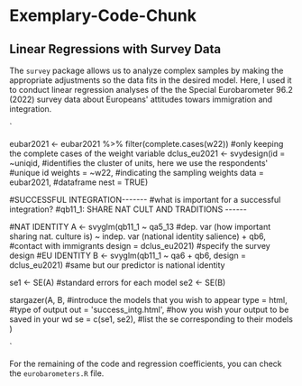# Exemplary-Code-Chunk
## Linear Regressions with Survey Data

The `survey` package allows us to analyze complex samples by making the appropriate adjustments so the data fits in the desired model. Here, I used it to conduct linear regression analyses of the the  Special Eurobarometer 96.2 (2022) survey data about Europeans' attitudes towars immigration and integration.

`

eubar2021 <- eubar2021 %>% filter(complete.cases(w22)) #only keeping the complete cases of the weight variable
dclus_eu2021 <- svydesign(id = ~uniqid, #identifies the cluster of units, here we use the respondents'
                          #unique id
                          weights = ~w22, #indicating the sampling weights
                          data = eubar2021, #dataframe
                          nest = TRUE)


#SUCCESSFUL INTEGRATION------- 
#what is important for a successful integration?
#qb11_1: SHARE NAT CULT AND TRADITIONS ------

#NAT IDENTITY
A <- svyglm(qb11_1 ~ qa5_13 #dep. var (how important sharing nat. culture is) ~ indep. var (national identity salience)
            + qb6, #contact with immigrants
            design = dclus_eu2021) #specify the survey design
#EU IDENTITY
B <- svyglm(qb11_1 ~ qa6 + qb6, design = dclus_eu2021) #same but our predictor is national identity

se1 <- SE(A) #standard errors for each model
se2 <- SE(B)

stargazer(A, B, #introduce the models that you wish to appear 
          type = html, #type of output
          out = 'success_intg.html', #how you wish your output to be saved in your wd
          se = c(se1, se2), #list the se corresponding to their models
          )
          
`

For the remaining of the code and regression coefficients, you can check the `eurobarometers.R` file.

